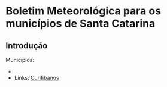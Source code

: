 Boletim Meteorológica para os municípios de Santa Catarina
================

## Introdução
Munícipios:

-   
-   Links: [Curitibanos](public/Boletim_curitibanos_Dia.xlsx)
